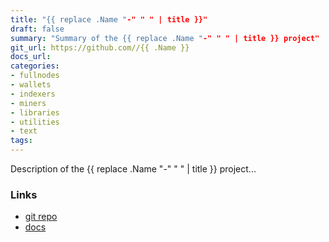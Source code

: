 ```yaml
---
title: "{{ replace .Name "-" " " | title }}"
draft: false
summary: "Summary of the {{ replace .Name "-" " " | title }} project"
git_url: https://github.com//{{ .Name }}
docs_url: 
categories:
- fullnodes
- wallets
- indexers
- miners
- libraries
- utilities
- text
tags:
---
```


Description of the {{ replace .Name "-" " " | title }} project...

<h3>Links</h3>
<ul>
  <li><a href="{{ .Params.git_url }}">git repo</a></li>
  <li><a href="{{ .Params.docs_url }}">docs</a></li>
</ul>

